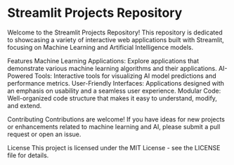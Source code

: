 # Streamlit Projects Repository

Welcome to the Streamlit Projects Repository! This repository is dedicated to showcasing a variety of interactive web applications built with Streamlit, focusing on Machine Learning and Artificial Intelligence models.

Features
Machine Learning Applications: Explore applications that demonstrate various machine learning algorithms and their applications.
AI-Powered Tools: Interactive tools for visualizing AI model predictions and performance metrics.
User-Friendly Interfaces: Applications designed with an emphasis on usability and a seamless user experience.
Modular Code: Well-organized code structure that makes it easy to understand, modify, and extend.

Contributing
Contributions are welcome! If you have ideas for new projects or enhancements related to machine learning and AI, please submit a pull request or open an issue.

License
This project is licensed under the MIT License - see the LICENSE file for details.
